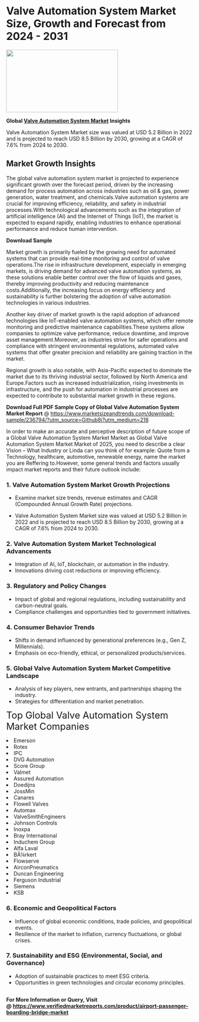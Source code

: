 <H1>Valve Automation System Market Size, Growth and Forecast from 2024 - 2031</H1><img class="aligncenter size-medium wp-image-584254" src="https://thirdeyenews.in/wp-content/uploads/2024/09/Global-Market-Research-300x168.jpeg" alt="" width="300" height="168" /><p><strong>Global&nbsp;<a href="https://www.marketsizeandtrends.com/download-sample/236794/?utm_source=Github8j?utm_medium=218">Valve Automation System Market</a> Insights</strong></p><p>Valve Automation System Market size was valued at USD 5.2 Billion in 2022 and is projected to reach USD 8.5 Billion by 2030, growing at a CAGR of 7.6% from 2024 to 2030.</p><p><h2>Market Growth Insights</h2> <p>The global valve automation system market is projected to experience significant growth over the forecast period, driven by the increasing demand for process automation across industries such as oil & gas, power generation, water treatment, and chemicals.Valve automation systems are crucial for improving efficiency, reliability, and safety in industrial processes.With technological advancements such as the integration of artificial intelligence (AI) and the Internet of Things (IoT), the market is expected to expand rapidly, enabling industries to enhance operational performance and reduce human intervention.</p> <p><strong>Download Sample</strong></p> <p>Market growth is primarily fueled by the growing need for automated systems that can provide real-time monitoring and control of valve operations.The rise in infrastructure development, especially in emerging markets, is driving demand for advanced valve automation systems, as these solutions enable better control over the flow of liquids and gases, thereby improving productivity and reducing maintenance costs.Additionally, the increasing focus on energy efficiency and sustainability is further bolstering the adoption of valve automation technologies in various industries.</p> <p>Another key driver of market growth is the rapid adoption of advanced technologies like IoT-enabled valve automation systems, which offer remote monitoring and predictive maintenance capabilities.These systems allow companies to optimize valve performance, reduce downtime, and improve asset management.Moreover, as industries strive for safer operations and compliance with stringent environmental regulations, automated valve systems that offer greater precision and reliability are gaining traction in the market.</p> <p>Regional growth is also notable, with Asia-Pacific expected to dominate the market due to its thriving industrial sector, followed by North America and Europe.Factors such as increased industrialization, rising investments in infrastructure, and the push for automation in industrial processes are expected to contribute to substantial market growth in these regions.</p> <p><span class=""><strong>Download Full PDF Sample Copy of Global Valve Automation System Market Report</strong> @ <a href="https://www.marketsizeandtrends.com/download-sample/236794/?utm_source=Github8j?utm_medium=218" target="_blank">https://www.marketsizeandtrends.com/download-sample/236794/?utm_source=Github8j?utm_medium=218</a></span></p><p>In order to make an accurate and perceptive description of future scope of a Global&nbsp;Valve Automation System Market Market as Global&nbsp;Valve Automation System Market Market of 2025, you need to describe a clear Vision &ndash; What Industry or Linda can you think of for example: Quote from a Technology, healthcare, automotive, renewable energy, name the market you are Reffering to.However, some general trends and factors usually impact market reports and their future outlook include:</p><h3>1.&nbsp;<strong>Valve Automation System Market Growth Projections</strong></h3><ul><li>Examine market size trends, revenue estimates and CAGR (Compounded Annual Growth Rate) projections.</li><li><p>Valve Automation System Market size was valued at USD 5.2 Billion in 2022 and is projected to reach USD 8.5 Billion by 2030, growing at a CAGR of 7.6% from 2024 to 2030.</p></li></ul><h3>2.&nbsp;<strong>Valve Automation System Market Technological Advancements</strong></h3><ul><li>Integration of AI, IoT, blockchain, or automation in the industry.</li><li>Innovations driving cost reductions or improving efficiency.</li></ul><h3>3.&nbsp;<strong>Regulatory and Policy Changes</strong></h3><ul><li>Impact of global and regional regulations, including sustainability and carbon-neutral goals.</li><li>Compliance challenges and opportunities tied to government initiatives.</li></ul><h3>4.&nbsp;<strong>Consumer Behavior Trends</strong></h3><ul><li>Shifts in demand influenced by generational preferences (e.g., Gen Z, Millennials).</li><li>Emphasis on eco-friendly, ethical, or personalized products/services.</li></ul><h3>5.&nbsp;<strong>Global Valve Automation System Market Competitive Landscape</strong></h3><ul><li>Analysis of key players, new entrants, and partnerships shaping the industry.</li><li>Strategies for differentiation and market penetration.</li></ul><p data-pm-slice="1 1 []"><span style="color: inherit; font-family: inherit; font-size: 25px;">Top Global Valve Automation System Market Companies</span></p><div class="" data-test-id=""><p><li>Emerson</li><li> Rotex</li><li> IPC</li><li> DVG Automation</li><li> Score Group</li><li> Valmet</li><li> Assured Automation</li><li> Doedijns</li><li> JossMin</li><li> Canares</li><li> Flowell Valves</li><li> Automax</li><li> ValveSmithEngineers</li><li> Johnson Controls</li><li> Inoxpa</li><li> Bray International</li><li> Induchem Group</li><li> Alfa Laval</li><li> BÃ¼rkert</li><li> Flowserve</li><li> AirconPneumatics</li><li> Duncan Engineering</li><li> Ferguson Industrial</li><li> Siemens</li><li> KSB</li></p></div><h3>6.&nbsp;<strong>Economic and Geopolitical Factors</strong></h3><ul><li>Influence of global economic conditions, trade policies, and geopolitical events.</li><li>Resilience of the market to inflation, currency fluctuations, or global crises.</li></ul><h3>7.&nbsp;<strong>Sustainability and ESG (Environmental, Social, and Governance)</strong></h3><ul><li>Adoption of sustainable practices to meet ESG criteria.</li><li>Opportunities in green technologies and circular economy principles.</li></ul><h2><strong style="font-size: 14px;">For More Information or Query, Visit @&nbsp;</strong><a style="background-color: #ffffff; font-size: 14px;" href="https://www.marketsizeandtrends.com/report/valve-automation-system-market/" target="_blank">https://www.verifiedmarketreports.com/product/airport-passenger-boarding-bridge-market</a></h2>